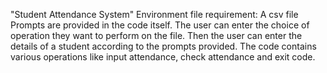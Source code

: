 "Student Attendance System"
Environment file requirement: A csv file
Prompts are provided in the code itself. The user can enter the choice of operation they want to perform on the file. Then the user can enter the details of a student according to the prompts provided. The code contains various operations like input attendance, check attendance and exit code.
